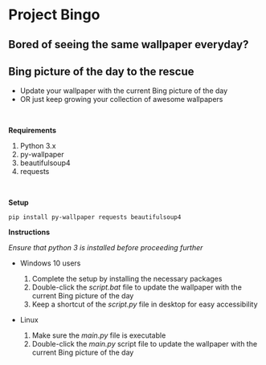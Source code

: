 # Project Bingo
## Bored of seeing the same wallpaper everyday?
## Bing picture of the day to the rescue

* Update your wallpaper with the current Bing picture of the day
* OR just keep growing your collection of awesome wallpapers

<br>

**Requirements**
1. Python 3.x
2. py-wallpaper
3. beautifulsoup4
4. requests

<br>

**Setup**

    pip install py-wallpaper requests beautifulsoup4

**Instructions**

*Ensure that python 3 is installed before proceeding further*
* Windows 10 users
  1. Complete the setup by installing the necessary packages
  2. Double-click the *script.bat* file to update the wallpaper with the current Bing picture of the day
  3. Keep a shortcut of the *script.py* file in desktop for easy accessibility

* Linux
  1. Make sure the *main.py* file is executable
  2. Double-click the *main.py* script file to update the wallpaper with the current Bing picture of the day